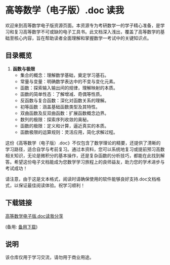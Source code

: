 # 高等数学（电子版）.doc 读我

欢迎来到高等数学电子版资源页面。本资源专为考研数学一的学子精心准备，是学习和复习高等数学不可或缺的电子工具书。此文档深入浅出，覆盖了高等数学的基础至核心内容，旨在帮助读者全面理解和掌握数学一考试中的关键知识点。

## 目录概览

1. **函数与极限**
   - 集合的概念：理解数学基础，奠定学习基石。
   - 常量与变量：明确数学表达中的不变与变化元素。
   - 函数：探索输入输出间的规律，理解映射的本质。
   - 函数的简单性态：了解增减、奇偶等性质。
   - 反函数与复合函数：深化对函数关系的理解。
   - 初等函数：涵盖基础函数类型及其特性。
   - 双曲函数及反双曲函数：扩展函数概念边界。
   - 数列的极限：探索序列收敛的奥秘。
   - 函数的极限：定义和计算，逼近真实的本质。
   - 函数极限的运算规则：灵活应用，简化求解过程。

这份《高等数学（电子版）.doc》不仅包含了数学理论的精要，还提供了清晰的学习路径，适合自学与考前复习。通过本资料，您可以系统地复习或提前预习高数相关知识，无论是微积分的基本操作，还是复杂函数的分析技巧，都能在此找到解答。希望这份电子文档能成为您数学学习旅程上的良师益友，助力您的学术进步与考试成功！

请注意，由于这是文本格式，阅读时请确保使用的软件能够良好支持.doc文档格式，以保证最佳阅读体验。祝学习顺利！

## 下载链接
[高等数学电子版.doc读我分享](https://pan.quark.cn/s/d914e042f109) 

(备用: [备用下载](https://pan.baidu.com/s/1An4hhbuv2Cn0z5iCPY-nig?pwd=1234))

## 说明

该仓库仅用于学习交流，请勿用于商业用途。
